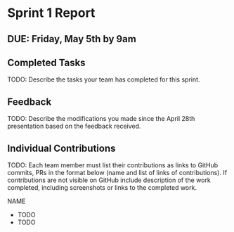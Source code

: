 # Sprint 1 Report
## DUE: Friday, May 5th by 9am

## Completed Tasks

TODO: Describe the tasks your team has completed for this sprint.

## Feedback

TODO: Describe the modifications you made since the April 28th presentation based on the feedback received.

## Individual Contributions

TODO: Each team member must list their contributions as links to GitHub commits, PRs in the format below (name and list of links of contributions). If contributions are not visible on GitHub include description of the work completed, including screenshots or links to the completed work.

NAME
- TODO
- TODO